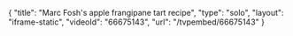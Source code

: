 {
    "title": "Marc Fosh's apple frangipane tart recipe",
    "type": "solo",
    "layout": "iframe-static",
    "videoId": "66675143",
    "url": "\/tvpembed\/66675143"
}